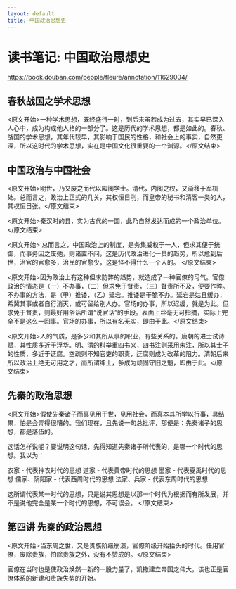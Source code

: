 ```yaml
---
layout: default
title: 中国政治思想史
---
```


# 读书笔记: 中国政治思想史

<https://book.douban.com/people/fleure/annotation/11629004/>
## 春秋战国之学术思想

<原文开始>一种学术思想，既经盛行一时，到后来虽若成为过去，其实早已深入人心中，成为构成他人格的一部分了。这是历代的学术思想，都是如此的。春秋、战国的学术思想，其年代较早，其影响于国民的性格，和社会上的事实，自然更深，所以这时代的学术思想，实在是中国文化很重要的一个渊源。</原文结束>
## 中国政治与中国社会

<原文开始>明世，乃又废之而代以殿阁学士。清代，内阁之权，又渐移于军机处。总而言之，政治上正式的几关，其权恒日削，而皇帝的秘书和清客一类的人，其权恒日张。</原文结束>

<原文开始>秦汉时的县，实为古代的一国，此乃自然发达而成的一个政治单位。</原文结束>

<原文开始>
总而言之，中国政治上的制度，是务集威权于一人，但求其便于统御，而事务因之废弛，则诸置不问，这是历代政治进化一贯的趋势，所以愈到后世，治官的官愈多，治民的官愈少，这是怪不得什么一个人的。
</原文结束>

<原文开始>因为政治上有这种但求防弊的趋势，就造成了一种官僚的习气。官僚政治的情态是（一）不办事，（二）但求免于督责，（三）督责所不及，便要作弊。不办事的方法，是（甲）推诿，（乙）延宕。推诿是干脆不办。延宕是姑且缓办，希冀其事或者自行消灭，或可留给别人办。官场的办事，所以迟缓，就是为此。但求免于督责，则最好用俗话所谓“说官话”的手段。表面上丝毫无可指摘，实际上完全不是这么一回事。官场的办事，所以有名无实，即由于此。</原文结束>

<原文开始>人的气质，是多少和其所从事的职业，有些关系的。唐朝的进士试诗赋，其性质多近于浮华。明、清的科举重四书义，四书注则采用朱注，所以其士子的性质，多近于迂腐。空疏则不知官吏的职责，迂腐则成为改革的阻力。清朝后来所以政治上绝无可用之才，而所谓绅士，多成为顽固守旧之魁，即由于此。</原文结束>
## 先秦的政治思想

<原文开始>假使先秦诸子而真见用于世，见用社会，而真本其所学以行事，具结果，怕是会弄得很糟的。我们现在，且先说一句总批评，那便是：先秦诸子的思想，都是落伍的。

这话怎样说呢？要说明这句话，先得知道先秦诸子所代表的，是哪一个时代的思想。我以为：

农家 - 代表神农时代的思想
道家 - 代表黄帝时代的思想
墨家 - 代表夏禹时代的思想
儒家、阴阳家 - 代表西周时代的思想
法家、兵家 - 代表东周时代的思想

这所谓代表某一时代的思想，只是说其思想是以那一个时代为根据而有所发展，并不是说他完全是某一个时代的思想，不可误会。
</原文结束>
## 第四讲 先秦的政治思想

<原文开始>当东周之世，又是贵族阶级崩溃，官僚阶级开始抬头的时代。任用官僚，废除贵族，怕除贵族之外，没有不赞成的。</原文结束>

官僚在当时也是使政治焕然一新的一股力量了，凯撒建立帝国之伟大，该也正是官僚体系的新建和贵族失势的开始。